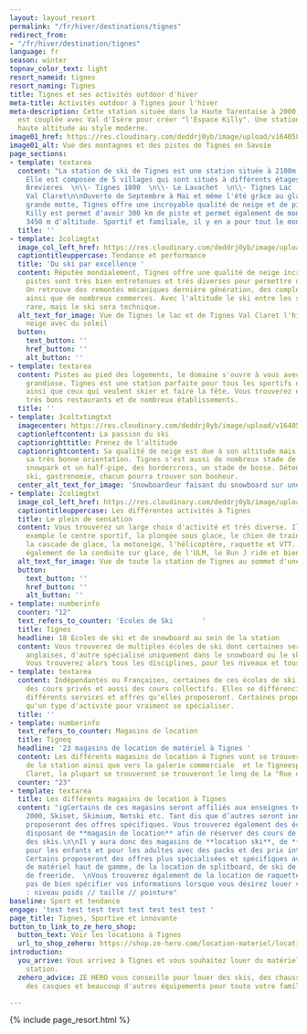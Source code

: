 ```yaml
---
layout: layout_resort
permalink: "/fr/hiver/destinations/tignes"
redirect_from:
- "/fr/hiver/destination/tignes"
language: fr
season: winter
topnav_color_text: light
resort_nameid: tignes
resort_naming: Tignes
title: Tignes et ses activités outdoor d'hiver
meta-title: Activités outdoor à Tignes pour l'hiver
meta-description: Cette station située dans la Haute Tarentaise à 2000 m d'altitude
  est couplée avec Val d'Isère pour créer "l'Espace Killy". Une station sportive de
  haute altitude au style moderne.
image01_href: https://res.cloudinary.com/deddrj0yb/image/upload/v1640588508/website/resorts/Tignes/tim-arnold-4L_EZk4HG1A-unsplash_w4zb0q.jpg
image01_alt: Vue des montagnes et des pistes de Tignes en Savoie
page_sections:
- template: textarea
  content: "La station de ski de Tignes est une station située à 2100m d'altitude.
    Elle est composée de 5 villages qui sont situés à différents étages :  \n\\- Les
    Brevieres  \n\\- Tignes 1800  \n\\- Le Lavachet  \n\\- Tignes Lac  \n\\- Tignes
    Val Claret\n\nOuverte de Septembre à Mai et même l'été grâce au glacier de la
    grande motte, Tignes offre une incroyable qualité de neige et de piste. Avec l'Espace
    Killy est permet d'avoir 300 km de piste et permet également de monter jusqu'à
    3450 m d'altitude. Sportif et familiale, il y en a pour tout le monde."
  title: ''
- template: 2colimgtxt
  image_col_left_href: https://res.cloudinary.com/deddrj0yb/image/upload/v1640588493/website/resorts/Tignes/tim-arnold-ezvv6bj5SsU-unsplash_gp8f2h.jpg
  captiontitleuppercase: Tendance et performance
  title: 'Du ski par excellence '
  content: Réputée mondialement, Tignes offre une qualité de neige incroyable. Ses
    pistes sont très bien entretenues et très diverses pour permettre un ski de qualité.
    On retrouve des remontés mécaniques dernière génération, des complexes sportifs
    ainsi que de nombreux commerces. Avec l'altitude le ski entre les sapins se fera
    rare, mais le ski sera technique.
  alt_text_for_image: Vue de Tignes le lac et de Tignes Val Claret l'hiver sous la
    neige avec du soleil
  button:
    text_button: ''
    href_button: ''
    alt_button: ''
- template: textarea
  content: Pistes au pied des logements, le domaine s'ouvre à vous avec un panorama
    grandiose. Tignes est une station parfaite pour tous les sportifs et skieurs chevronnés
    ainsi que ceux qui veulent skier et faire la fête. Vous trouverez également de
    très bons restaurants et de nombreux établissements.
  title: ''
- template: 3coltxtimgtxt
  imagecenter: https://res.cloudinary.com/deddrj0yb/image/upload/v1640588471/website/resorts/Tignes/robert-bye-xFunHeSh3kU-unsplash_bdqviq.jpg
  captionleftcontent: La passion du ski
  captionrighttitle: Prenez de l'altitude
  captionrightcontent: Sa qualité de neige est due à son altitude mais également à
    sa très bonne orientation. Tignes s'est aussi de nombreux stade de slalom, des
    snowpark et un half-pipe, des bordercross, un stade de bosse. Détente, fête, sport,
    ski, gastronomie, chacun pourra trouver son bonheur.
  center_alt_text_for_image: 'Snowboardeur faisant du snowboard sur une piste à Tignes '
- template: 2colimgtxt
  image_col_left_href: https://res.cloudinary.com/deddrj0yb/image/upload/v1640588504/website/resorts/Tignes/gaspard-guillod-KhOo3PqkFcA-unsplash_aidvtj.jpg
  captiontitleuppercase: Les différentes activités à Tignes
  title: Le plein de sensation
  content: Vous trouverez un large choix d'activité et très diverse. Il y aura par
    exemple le centre sportif, la plongée sous glace, le chien de traineau, le snowtubing
    la cascade de glace, la motoneige, l'hélicoptère, raquette et VTT. Vous trouverez
    également de la conduite sur glace, de l'ULM, le Bun J ride et bien d'autre encore.
  alt_text_for_image: Vue de toute la station de Tignes au sommet d'une piste de ski
  button:
    text_button: ''
    href_button: ''
    alt_button: ''
- template: numberinfo
  counter: "12"
  text_refers_to_counter: 'Ecoles de Ski       '
  title: Tignes
  headline: 18 Ecoles de ski et de snowboard au sein de la station
  content: Vous trouverez de multiples écoles de ski dont certaines seront spécialement
    anglaises, d'autre spécialisé uniquement dans le snowboard ou le ski de randonnée.
    Vous trouverez alors tous les disciplines, pour les niveaux et tous les goûts.
- template: textarea
  content: Indépendantes ou Françaises, certaines de ces écoles de ski proposeront
    des cours privés et aussi des cours collectifs. Elles se différencieront par les
    différents services et offres qu'elles proposeront. Certaines proposeront également
    qu'un type d'activité pour vraiment se spécialiser.
  title: ''
- template: numberinfo
  text_refers_to_counter: Magasins de location
  title: Tigneq
  headline: '23 magasins de location de matériel à Tignes '
  content: Les différents magasins de location à Tignes vont se trouver dans le centre
    de la station ainsi que vers la galerie commerciale  et le Tigneespace. A Val
    Claret, la plupart se trouveront se trouveront le long de la "Rue du Val Claret".
  counter: "23"
- template: textarea
  title: Les différents magasins de location à Tignes
  content: "igCertains de ces magasins seront affiliés aux enseignes telles que Sport
    2000, Skiset, Skimium, Netski etc. Tant dis que d’autres seront indépendants et
    proposeront des offres spécifiques. Vous trouverez également des écoles de ski
    disposant de **magasin de location** afin de réserver des cours de ski et de louer
    des skis.\n\nIl y aura donc des magasins de **location ski**, de **location snowboard**
    pour les enfants et pour les adultes avec des packs et des prix intéressants.
    Certains proposeront des offres plus spécialisées et spécifiques avec de la location
    de matériel haut de gamme, de la location de splitboard, de ski de randonnée et
    de freeride.  \nVous trouverez également de la location de raquette et de luge.\n\nN’oubliez
    pas de bien spécifier vos informations lorsque vous désirez louer votre matériel
    : niveau poids // taille // pointure"
baseline: Sport et tendance
engage: 'test test test test test test test test '
page_title: Tignes, Sportive et innovante
button_to_link_to_ze_hero_shop:
  button_text: Voir les locations à Tignes
  url_to_shop_zehero: https://shop.ze-hero.com/location-materiel/location-ski/location-ski-enfant?station=tignes&equipmentslug=%2Flocation-ski&rental_quality=0&oldslug=%2Flocation-ski&subslug=%2Flocation-ski-adulte&start-date=28%2F12%2F2021&number_rental_days=1
introduction:
  you_arrive: Vous arrivez à Tignes et vous souhaitez louer du matériel dans cette
    station.
  zehero_advice: ZE HERO vous conseille pour louer des skis, des chaussures de ski,
    des casques et beaucoup d'autres équipements pour toute votre famille

---
```

{% include page_resort.html %}